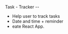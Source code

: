 Task - Tracker --
 
-   Help user to track tasks
-   Date and time + reminder
-   eate React App.






